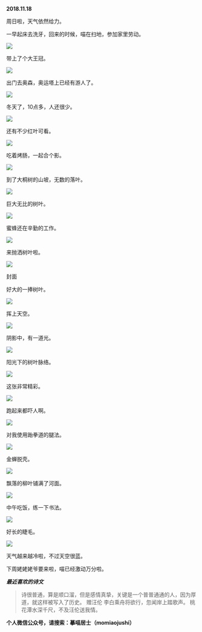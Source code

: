 
          
            
**2018.11.18**

周日啦，天气依然给力。

一早起床去洗牙，回来的时候，喵在扫地，参加家里劳动。




![](//upload-images.jianshu.io/upload_images/51001-02fc86ef6127bab3.jpg)




带上了个大王冠。




![](//upload-images.jianshu.io/upload_images/51001-69ae132e9bb8ec10.jpg)




出门去奥森，奥运塔上已经有游人了。




![](//upload-images.jianshu.io/upload_images/51001-b1fe17a2b78e26fa.jpg)




冬天了，10点多，人还很少。




![](//upload-images.jianshu.io/upload_images/51001-d30f102babb2cbec.jpg)




还有不少红叶可看。




![](//upload-images.jianshu.io/upload_images/51001-0efd5e6a18af7d6a.jpg)




吃着烤肠，一起合个影。




![](//upload-images.jianshu.io/upload_images/51001-202f7c7aa49bc80d.jpg)




到了大桐树的山坡，无数的落叶。




![](//upload-images.jianshu.io/upload_images/51001-2efb49cd6e368137.jpg)




巨大无比的树叶。




![](//upload-images.jianshu.io/upload_images/51001-a9435ff762ebaebb.jpg)




蜜蜂还在辛勤的工作。




![](//upload-images.jianshu.io/upload_images/51001-4d8107e37dd33b85.jpg)




来抛洒树叶啦。




![](//upload-images.jianshu.io/upload_images/51001-e22cb769e8ac53ab.jpg)

封面


好大的一捧树叶。




![](//upload-images.jianshu.io/upload_images/51001-86230cee69282b6b.jpg)




挥上天空。




![](//upload-images.jianshu.io/upload_images/51001-bc6e46d1bf32c426.jpg)




阴影中，有一道光。




![](//upload-images.jianshu.io/upload_images/51001-b09ad4f9de66ae15.jpg)




阳光下的树叶脉络。




![](//upload-images.jianshu.io/upload_images/51001-0832a412606aef0c.jpg)




这张非常精彩。




![](//upload-images.jianshu.io/upload_images/51001-813f5f68ee195abe.jpg)




跑起来都吓人啊。




![](//upload-images.jianshu.io/upload_images/51001-76bfa05f6b66e646.jpg)




对我使用跆拳道的腿法。




![](//upload-images.jianshu.io/upload_images/51001-3d0437808db52632.jpg)




金蝉脱壳。




![](//upload-images.jianshu.io/upload_images/51001-0d78a0fb2d6b4ee6.jpg)




飘落的柳叶铺满了河面。




![](//upload-images.jianshu.io/upload_images/51001-56ad44a0ba9f947d.jpg)




中午吃饭，练一下书法。




![](//upload-images.jianshu.io/upload_images/51001-deb43f8c40253608.jpg)




好长的睫毛。




![](//upload-images.jianshu.io/upload_images/51001-eaa865482189bcea.jpg)




天气越来越冷啦，不过天空很蓝。

下周姥姥姥爷要来啦，喵已经激动万分啦。


***最近喜欢的诗文***
>诗很普通，算是顺口溜，但是感情真挚，关键是一个普普通通的人，因为厚道，就这样被写入了历史。
赠汪伦
李白乘舟将欲行，忽闻岸上踏歌声。
桃花潭水深千尺，不及汪伦送我情。




**个人微信公众号，请搜索：摹喵居士（momiaojushi）**

          
        